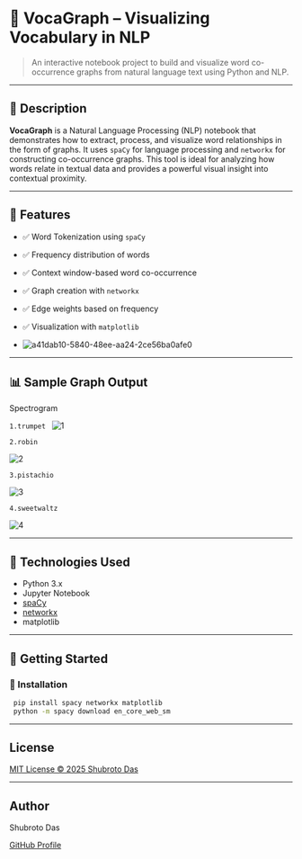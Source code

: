 # 🧠 VocaGraph – Visualizing Vocabulary in NLP

> An interactive notebook project to build and visualize word co-occurrence graphs from natural language text using Python and NLP.

---

## 📄 Description

**VocaGraph** is a Natural Language Processing (NLP) notebook that demonstrates how to extract, process, and visualize word relationships in the form of graphs. It uses `spaCy` for language processing and `networkx` for constructing co-occurrence graphs. This tool is ideal for analyzing how words relate in textual data and provides a powerful visual insight into contextual proximity.

---

## 🔧 Features

- ✅ Word Tokenization using `spaCy`
- ✅ Frequency distribution of words
- ✅ Context window-based word co-occurrence
- ✅ Graph creation with `networkx`
- ✅ Edge weights based on frequency
- ✅ Visualization with `matplotlib`

- ![a41dab10-5840-48ee-aa24-2ce56ba0afe0](https://github.com/user-attachments/assets/9b42ea7d-fed8-4be5-952f-9ea8bd770cf6)


---

## 📊 Sample Graph Output

Spectrogram


``1.trumpet
``
![1](https://github.com/user-attachments/assets/43010df2-5ce7-4cbb-bbba-4afb652a6fb5)


``2.robin
``

![2](https://github.com/user-attachments/assets/e89d7470-48aa-4ace-a44d-81d7e8261c20)


``3.pistachio
``

![3](https://github.com/user-attachments/assets/db588b99-d445-4f38-a9ab-1a532e49dc44)


``4.sweetwaltz
``

![4](https://github.com/user-attachments/assets/1e91f20c-b9f1-46e2-badc-c3ff69ef4ce3)

---

## 🧠 Technologies Used

- Python 3.x
- Jupyter Notebook
- [spaCy](https://spacy.io/)
- [networkx](https://networkx.org/)
- matplotlib

---


## 🚀 Getting Started

### 🔧 Installation
   ```bash
    pip install spacy networkx matplotlib
    python -m spacy download en_core_web_sm
```
---

## License

[MIT License © 2025 Shubroto Das](LICENSE)

---

## Author

Shubroto Das

[GitHub Profile](https://github.com/ShubrotoDas10)
